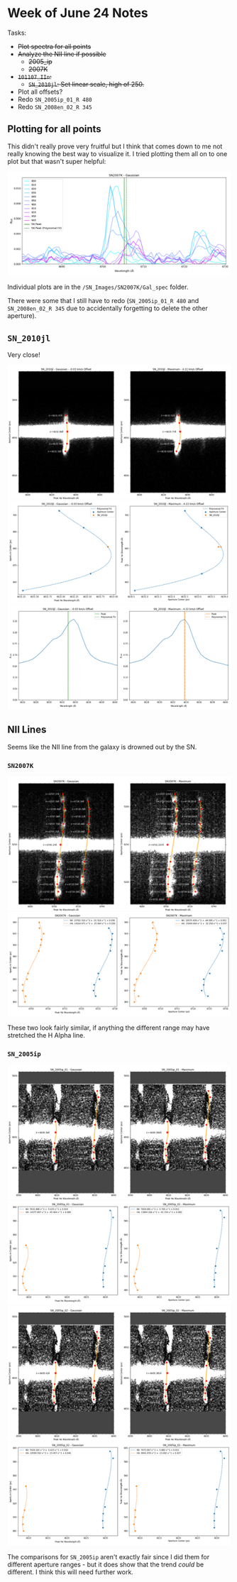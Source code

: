 # Week of June 24 Notes

Tasks:

* ~~Plot spectra for all points~~
* ~~Analyze the NII line if possible~~
  * ~~2005_ip~~
  * ~~2007K~~
* ~~`101107_IIn`:~~
  * ~~`SN_2010jl`: Set linear scale, high of 250.~~
* Plot all offsets?
* Redo `SN_2005ip_01_R 480`
* Redo `SN_2008en_02_R 345`

## Plotting for all points

This didn't really prove very fruitful but I think that comes down to me not really knowing the best way to visualize it. I tried plotting them all on to one plot but that wasn't super helpful:

![](/SN_Images/SN2007K/SN2007K_galspec.png)

Individual plots are in the `/SN_Images/SN2007K/Gal_spec` folder.

There were some that I still have to redo (`SN_2005ip_01_R 480` and `SN_2008en_02_R 345` due to accidentally forgetting to delete the other aperture).

## `SN_2010jl`

Very close!

![](/SN_Images/SN_2010jl/SN_2010jl.png)
![](/SN_Images/SN_2010jl/SN_2010jl_poly.png)
![](/SN_Images/SN_2010jl/SN_2010jl_spec.png)

## NII Lines

Seems like the NII line from the galaxy is drowned out by the SN.

### `SN2007K`
![](/SN_Images/SN2007K_NII/SN2007K.png)
![](/SN_Images/SN2007K_NII/SN2007K_poly.png)

These two look fairly similar, if anything the different range may have stretched the H Alpha line.

### `SN_2005ip`
![](/SN_Images/SN_2005ip_NII/SN_2005ip_01.png)
![](/SN_Images/SN_2005ip_NII/SN_2005ip_01_poly.png)
![](/SN_Images/SN_2005ip_NII/SN_2005ip_02.png)
![](/SN_Images/SN_2005ip_NII/SN_2005ip_02_poly.png)

The comparisons for `SN_2005ip` aren't exactly fair since I did them for different aperture ranges - but it does show that the trend *could* be different. I think this will need further work.
